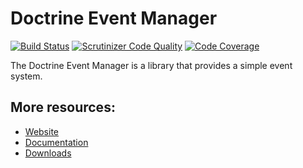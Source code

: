 # Doctrine Event Manager

[![Build Status](https://github.com/doctrine/event-manager/workflows/Continuous%20Integration/badge.svg)](https://github.com/doctrine/event-manager/actions)
[![Scrutinizer Code Quality](https://scrutinizer-ci.com/g/doctrine/event-manager/badges/quality-score.png?b=1.2.x)](https://scrutinizer-ci.com/g/doctrine/event-manager/?branch=1.2.x)
[![Code Coverage](https://scrutinizer-ci.com/g/doctrine/event-manager/badges/coverage.png?b=1.2.x)](https://scrutinizer-ci.com/g/doctrine/event-manager/?branch=1.2.x)

The Doctrine Event Manager is a library that provides a simple event system.

## More resources:

-   [Website](https://www.doctrine-project.org/)
-   [Documentation](https://www.doctrine-project.org/projects/doctrine-event-manager/en/latest/)
-   [Downloads](https://github.com/doctrine/event-manager/releases)
